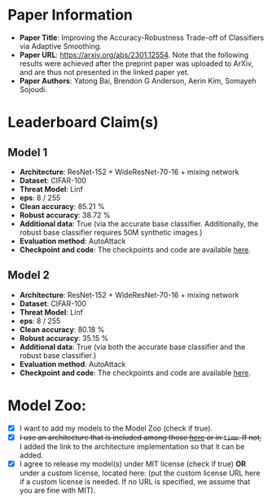 # Paper Information

- **Paper Title**: Improving the Accuracy-Robustness Trade-off of Classifiers via Adaptive Smoothing.
- **Paper URL**: https://arxiv.org/abs/2301.12554. Note that the following results were achieved after the preprint paper was uploaded to ArXiv, and are thus not presented in the linked paper yet.
- **Paper Authors**: Yatong Bai, Brendon G Anderson, Aerin Kim, Somayeh Sojoudi.

# Leaderboard Claim(s)

## Model 1

- **Architecture**: ResNet-152 + WideResNet-70-16 + mixing network
- **Dataset**: CIFAR-100
- **Threat Model**: Linf
- **eps**: 8 / 255
- **Clean accuracy**: 85.21 %
- **Robust accuracy**: 38.72 %
- **Additional data**: True (via the accurate base classifier. Additionally, the robust base classifier requires 50M synthetic images.)
- **Evaluation method**: AutoAttack
- **Checkpoint and code**: The checkpoints and code are available [here](https://github.com/Bai-YT/AdaptiveSmoothing).

## Model 2

- **Architecture**: ResNet-152 + WideResNet-70-16 + mixing network
- **Dataset**: CIFAR-100
- **Threat Model**: Linf
- **eps**: 8 / 255
- **Clean accuracy**: 80.18 %
- **Robust accuracy**: 35.15 %
- **Additional data**: True (via both the accurate base classifier and the robust base classifier.)
- **Evaluation method**: AutoAttack
- **Checkpoint and code**: The checkpoints and code are available [here](https://github.com/Bai-YT/AdaptiveSmoothing).

# Model Zoo:

- [x] I want to add my models to the Model Zoo (check if true).
- [x] <del>I use an architecture that is included among those [here](https://github.com/RobustBench/robustbench/tree/master/robustbench/model_zoo/architectures) or in `timm`. If not,</del> I added the link to the architecture implementation so that it can be added.
- [x] I agree to release my model(s) under MIT license (check if true) **OR** under a custom license, located here: (put the custom license URL here if a custom license is needed. If no URL is specified, we assume that you are fine with MIT).
